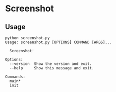 # Screenshot

## Usage

```shell
python screenshot.py
Usage: screenshot.py [OPTIONS] COMMAND [ARGS]...

  Screenshot!

Options:
  --version  Show the version and exit.
  --help     Show this message and exit.

Commands:
  main*
  init
```
